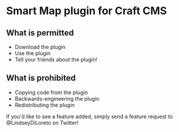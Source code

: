 # Smart Map plugin for Craft CMS

## What is permitted

- Download the plugin
- Use the plugin
- Tell your friends about the plugin!

## What is prohibited

- Copying code from the plugin
- Backwards-engineering the plugin
- Redistributing the plugin

If you'd like to see a feature added, simply send a feature request to @LindseyDiLoreto on Twitter!
